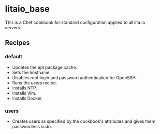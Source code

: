 # litaio_base

This is a Chef cookbook for standard configuration applied to all lita.io servers.

## Recipes

### default

* Updates the apt package cache.
* Sets the hostname.
* Disables root login and password authentication for OpenSSH.
* Runs the *users* recipe.
* Installs NTP.
* Installs Vim.
* Installs Docker.

### users

* Creates users as specified by the cookbook's attributes and gives them passwordless sudo.
